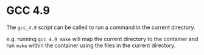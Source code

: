 # GCC 4.9

The `gcc_4.9` script can be called to run a command in the current
directory.

e.g. running `gcc_4.9 make` will map the current directory to the container
and run `make` within the container using the files in the current
directory.
